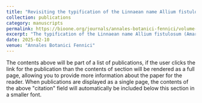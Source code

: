 ```yaml
---
title: "Revisiting the typification of the Linnaean name Allium fistulosum (Amaryllidaceae)"
collection: publications
category: manuscripts
permalink: https://bioone.org/journals/annales-botanici-fennici/volume-62/issue-1/085.062.0104/Revisiting-the-Typification-of-the-Linnaean-Name-Allium-fistulosum-Amaryllidaceae/10.5735/085.062.0104.short
excerpt: "The typification of the Linnaean name Allium fistulosum (Amaryllidaceae) is revised by superseding the previous proposal (neotype). Due to the existing original material (Dodoens' illustration), the neotypification is not correct according to Art. 9.13 of the International Code of Nomenclature for algae, fungi, and plants (Shenzhen Code). In addition, an herbarium specimen kept at S-LINN is designated as epitype to ensure the correct application of the name."
date: 2025-02-10
venue: "Annales Botanici Fennici"
---
```


The contents above will be part of a list of publications, if the user clicks the link for the publication than the contents of section will be rendered as a full page, allowing you to provide more information about the paper for the reader. When publications are displayed as a single page, the contents of the above "citation" field will automatically be included below this section in a smaller font.

